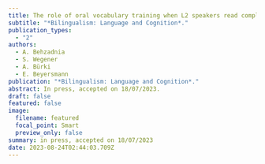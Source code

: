 ```yaml
---
title: The role of oral vocabulary training when L2 speakers read complex novel words
subtitle: "*Bilingualism: Language and Cognition*."
publication_types:
  - "2"
authors:
  - A. Behzadnia
  - S. Wegener
  - A. Bürki
  - E. Beyersmann
publication: "*Bilingualism: Language and Cognition*."
abstract: In press, accepted on 18/07/2023.
draft: false
featured: false
image:
  filename: featured
  focal_point: Smart
  preview_only: false
summary: in press, accepted on 18/07/2023
date: 2023-08-24T02:44:03.709Z
---
```


